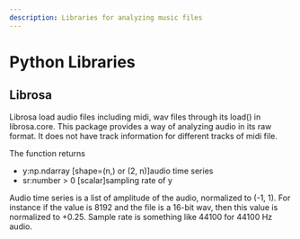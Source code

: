 ```yaml
---
description: Libraries for analyzing music files
---
```


# Python Libraries

## Librosa

Librosa load audio files including midi, wav files through its load\(\) in librosa.core. This package provides a way of analyzing audio in its raw format. It does not have track information for different tracks of midi file.

The function returns

* y:np.ndarray \[shape=\(n,\) or \(2, n\)\]audio time series
* sr:number &gt; 0 \[scalar\]sampling rate of y

Audio time series is a list of amplitude of the audio, normalized to \(-1, 1\). For instance if the value is 8192 and the file is a 16-bit wav, then this value is normalized to +0.25. Sample rate is something like 44100 for 44100 Hz audio. 



